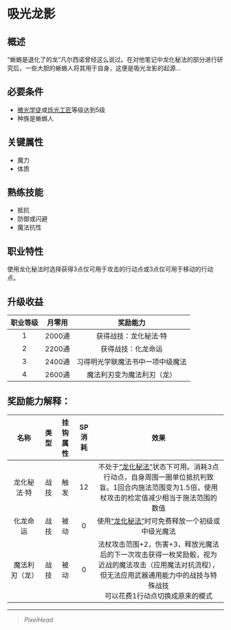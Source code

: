 # 吸光龙影

## 概述

“蜥蜴是退化了的龙”凡尔西诺曾经这么说过。在对他笔记中龙化秘法的部分进行研究后，一些大胆的蜥蜴人将其用于自身，这便是吸光龙影的起源…

## 必要条件

* <a href="../lightApprentice" target="_blank">微光学徒</a>或<a href="../lightArtisan" target="_blank">烁光工匠</a>等级达到5级
* 种族是蜥蜴人

## 关键属性

* 魔力
* 体质

## 熟练技能

* 抵抗
* 防御或闪避
* 魔法抗性
  
## 职业特性

使用龙化秘法时选择获得3点仅可用于攻击的行动点或3点仅可用于移动的行动点。

## 升级收益

职业等级|月零用|奖励能力
:--:|:--:|:--:
1|2000通|获得战技：龙化秘法·特
2|2200通|获得战技：化龙命运
3|2400通|习得明光学联魔法书中一项中级魔法
4|2600通|魔法利刃变为魔法利刃（龙）

## 奖励能力解释：

名称|类型|挂钩属性|SP消耗|效果
:--:|:--:|:--:|:--:|:--:
龙化秘法·特|战技|触发|12|不处于<a href="../../../../status/normal/#龙化秘法" target="_blank">“龙化秘法”</a>状态下可用。消耗3点行动点，自身周围一圈单位抵抗判致盲。1回合内施法范围变为1.5倍，使用杖攻击的检定值减少相当于施法范围的数值
化龙命运|战技|被动|0|使用<a href="../../../../status/normal/#龙化秘法" target="_blank">“龙化秘法”</a>时可免费释放一个初级或中级光魔法
魔法利刃（龙）|战技|被动|0|法杖攻击范围+2，伤害+3，释放光魔法后的下一次攻击获得一枚奖励骰，视为近战的魔法攻击（应用魔法对抗流程），但无法应用武器通用能力中的战技与特殊战技<br>可以花费1行动点切换成原来的模式

---

> *PixelHead*